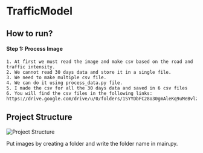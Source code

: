 # TrafficModel

## How to run?

#### Step 1: Process Image
    1. At first we must read the image and make csv based on the road and traffic intensity.
    2. We cannot read 30 days data and store it in a single file.
    3. We need to make multiple csv file. 
    4. We can do it using process_data.py file.
    5. I made the csv for all the 30 days data and saved in 6 csv files
    6. You will find the csv files in the following links: https://drive.google.com/drive/u/0/folders/1SYYDbFC28o30gmAleKq9uMeBvl2yQL0x
    
    
    
## Project Structure

![Project Structure](https://github.com/ResearchWithMahbubSir/TrafficModel/blob/master/Screen%20Shot%202020-04-18%20at%203.10.35.png)


Put images by creating a folder and write the folder name in main.py.
